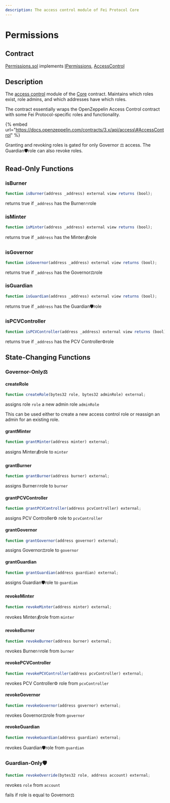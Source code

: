 ```yaml
---
description: The access control module of Fei Protocol Core
---
```


# Permissions

## Contract

[Permissions.sol](https://github.com/fei-protocol/fei-protocol-core/blob/master/contracts/core/Permissions.sol) implements [IPermissions](https://github.com/fei-protocol/fei-protocol-core/blob/master/contracts/core/IPermissions.sol), [AccessControl](https://docs.openzeppelin.com/contracts/3.x/api/access#AccessControl)

## Description

The [access control](./) module of the [Core](core.md) contract. Maintains which roles exist, role admins, and which addresses have which roles.

The contract essentially wraps the OpenZeppelin Access Control contract with some Fei Protocol-specific roles and functionality.

{% embed url="https://docs.openzeppelin.com/contracts/3.x/api/access\#AccessControl" %}

Granting and revoking roles is gated for only Governor ⚖️ access. The Guardian🛡role can also revoke roles.

## Read-Only Functions

### isBurner

```javascript
function isBurner(address _address) external view returns (bool);
```

returns true if `_address` has the Burner🔥role

### isMinter

```javascript
function isMinter(address _address) external view returns (bool);
```

returns true if `_address` has the Minter💰role

### isGovernor

```javascript
function isGovernor(address _address) external view returns (bool);
```

returns true if `_address` has the Governor⚖️role

### isGuardian

```javascript
function isGuardian(address _address) external view returns (bool);
```

returns true if `_address` has the Guardian🛡role

### isPCVController

```javascript
function isPCVController(address _address) external view returns (bool);
```

returns true if `_address` has the PCV Controller⚙️role

## State-Changing Functions <a id="state-changing-functions"></a>

### Governor-Only⚖️

#### createRole

```javascript
function createRole(bytes32 role, bytes32 adminRole) external;
```

assigns role `role` a new admin role `adminRole`

This can be used either to create a new access control role or reassign an admin for an existing role.

#### grantMinter

```javascript
function grantMinter(address minter) external;
```

assigns Minter💰role to `minter`

#### grantBurner

```javascript
function grantBurner(address burner) external;
```

assigns Burner🔥role to `burner`

#### grantPCVController

```javascript
function grantPCVController(address pcvController) external;
```

assigns PCV Controller⚙️ role to `pcvController`

#### grantGovernor

```javascript
function grantGovernor(address governor) external;
```

assigns Governor⚖️role to `governor`

#### grantGuardian

```javascript
function grantGuardian(address guardian) external;
```

assigns Guardian🛡role to `guardian`

#### revokeMinter

```javascript
function revokeMinter(address minter) external;
```

revokes Minter💰role from `minter`

#### revokeBurner

```javascript
function revokeBurner(address burner) external;
```

revokes Burner🔥role from `burner`

#### revokePCVController

```javascript
function revokePCVController(address pcvController) external;
```

revokes PCV Controller⚙️ role from `pcvController`

#### revokeGovernor

```javascript
function revokeGovernor(address governor) external;
```

revokes Governor⚖️role from `governor`

#### revokeGuardian

```javascript
function revokeGuardian(address guardian) external;
```

revokes Guardian🛡role from `guardian`

### Guardian-Only🛡

```javascript
function revokeOverride(bytes32 role, address account) external;
```

revokes `role` from `account`

fails if role is equal to Governor⚖️

